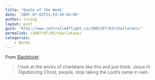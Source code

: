```yaml
---
title: 'Quote of the Week'
date: '2007-07-03T21:53:30-04:00'
author: irving
layout: post
guid: 'http://www.controlledflight.ca/2007/07/03/charlatans/'
permalink: /2007/07/03/charlatans/
categories:
    - Words
---
```


From [Slacktivist](http://slacktivist.typepad.com/slacktivist/2007/07/scaife-funded-b.html):

> I look at the works of charlatans like this and just think: *Jesus H. Tapdancing Christ,* people, stop taking the Lord’s name in vain.
